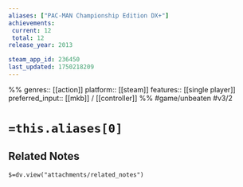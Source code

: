 ```yaml
---
aliases: ["PAC-MAN Championship Edition DX+"]
achievements:
 current: 12
 total: 12
release_year: 2013

steam_app_id: 236450
last_updated: 1750218209
---
```

%%
genres:: [[action]]
platform:: [[steam]]
features:: [[single player]]
preferred_input:: [[mkb]] / [[controller]]
%%
#game/unbeaten
#v3/2

# `=this.aliases[0]`
## Related Notes
`$=dv.view("attachments/related_notes")`